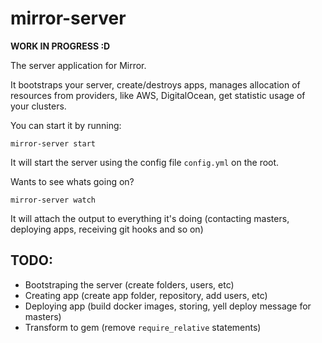 # mirror-server

**WORK IN PROGRESS :D**

The server application for Mirror.

It bootstraps your server, create/destroys apps, manages allocation of resources
from providers, like AWS, DigitalOcean, get statistic usage of your clusters.

You can start it by running:

    mirror-server start

It will start the server using the config file `config.yml` on the root.

Wants to see whats going on?

    mirror-server watch

It will attach the output to everything it's doing (contacting masters,
deploying apps, receiving git hooks and so on)

## TODO:

* Bootstraping the server (create folders, users, etc)
* Creating app (create app folder, repository, add users, etc)
* Deploying app (build docker images, storing, yell deploy message for masters)
* Transform to gem (remove `require_relative` statements)
